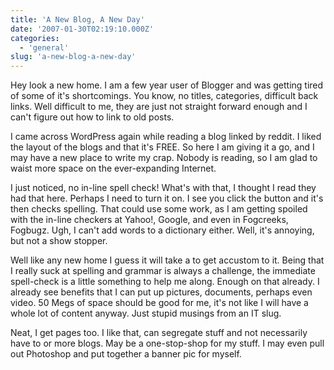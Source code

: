 ```yaml
---
title: 'A New Blog, A New Day'
date: '2007-01-30T02:19:10.000Z'
categories:
  - 'general'
slug: 'a-new-blog-a-new-day'
---
```


Hey look a new home. I am a few year user of Blogger and was getting tired of some of it's shortcomings. You know, no titles, categories, difficult back links. Well difficult to me, they are just not straight forward enough and I can't figure out how to link to old posts.

I came across WordPress again while reading a blog linked by reddit. I liked the layout of the blogs and that it's FREE. So here I am giving it a go, and I may have a new place to write my crap. Nobody is reading, so I am glad to waist more space on the ever-expanding Internet.

I just noticed, no in-line spell check! What's with that, I thought I read they had that here. Perhaps I need to turn it on. I see you click the button and it's then checks spelling. That could use some work, as I am getting spoiled with the in-line checkers at Yahoo!, Google, and even in Fogcreeks, Fogbugz. Ugh, I can't add words to a dictionary either. Well, it's annoying, but not a show stopper.

Well like any new home I guess it will take a to get accustom to it. Being that I really suck at spelling and grammar is always a challenge, the immediate spell-check is a little something to help me along. Enough on that already. I already see benefits that I can put up pictures, documents, perhaps even video. 50 Megs of space should be good for me, it's not like I will have a whole lot of content anyway. Just stupid musings from an IT slug.

Neat, I get pages too. I like that, can segregate stuff and not necessarily have to or more blogs. May be a one-stop-shop for my stuff. I may even pull out Photoshop and put together a banner pic for myself.
